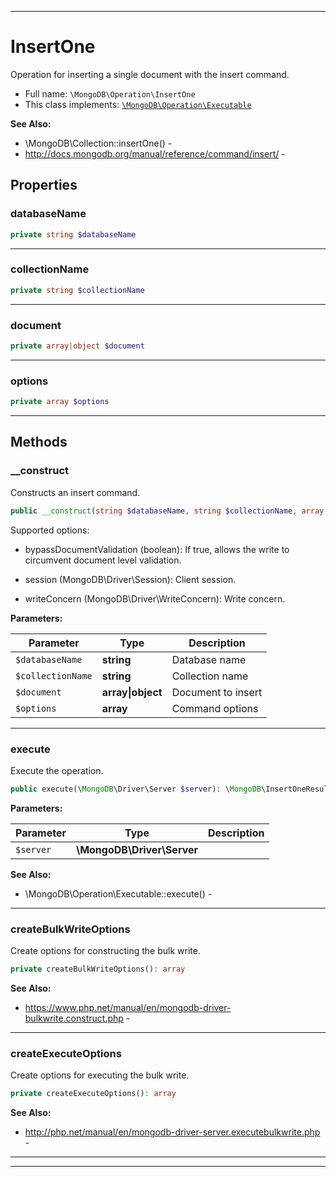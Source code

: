 ***

# InsertOne

Operation for inserting a single document with the insert command.

* Full name: `\MongoDB\Operation\InsertOne`
* This class implements:
  [`\MongoDB\Operation\Executable`](./Executable.md)

**See Also:**

* \MongoDB\Collection::insertOne() -
* http://docs.mongodb.org/manual/reference/command/insert/ -

## Properties

### databaseName

```php
private string $databaseName
```

***

### collectionName

```php
private string $collectionName
```

***

### document

```php
private array|object $document
```

***

### options

```php
private array $options
```

***

## Methods

### __construct

Constructs an insert command.

```php
public __construct(string $databaseName, string $collectionName, array|object $document, array $options = []): mixed
```

Supported options:

* bypassDocumentValidation (boolean): If true, allows the write to circumvent document level validation.

* session (MongoDB\Driver\Session): Client session.

* writeConcern (MongoDB\Driver\WriteConcern): Write concern.

**Parameters:**

| Parameter | Type | Description |
|-----------|------|-------------|
| `$databaseName` | **string** | Database name |
| `$collectionName` | **string** | Collection name |
| `$document` | **array&#124;object** | Document to insert |
| `$options` | **array** | Command options |

***

### execute

Execute the operation.

```php
public execute(\MongoDB\Driver\Server $server): \MongoDB\InsertOneResult
```

**Parameters:**

| Parameter | Type | Description |
|-----------|------|-------------|
| `$server` | **\MongoDB\Driver\Server** |  |

**See Also:**

* \MongoDB\Operation\Executable::execute() -

***

### createBulkWriteOptions

Create options for constructing the bulk write.

```php
private createBulkWriteOptions(): array
```

**See Also:**

* https://www.php.net/manual/en/mongodb-driver-bulkwrite.construct.php -

***

### createExecuteOptions

Create options for executing the bulk write.

```php
private createExecuteOptions(): array
```

**See Also:**

* http://php.net/manual/en/mongodb-driver-server.executebulkwrite.php -

***


***

